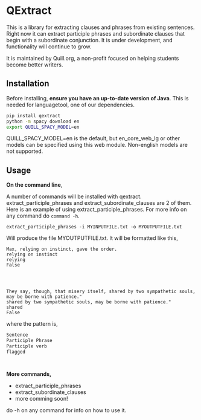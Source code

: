 # QExtract

This is a library for extracting clauses and phrases from existing sentences.
Right now it can extract participle phrases and subordinate clauses that begin
with a subordinate conjunction.  It is under development, and functionality will
continue to grow. 

It is maintained by Quill.org, a non-profit focused on helping
students become better writers.


## Installation

Before installing, **ensure you have an up-to-date version of Java**. This is needed
for languagetool, one of our dependencies.


```sh
pip install qextract
python -m spacy download en
export QUILL_SPACY_MODEL=en
```

QUILL_SPACY_MODEL=en is the default, but en_core_web_lg or other models can be
specified using this web module.  Non-english models are not supported.

## Usage

**On the command line**,

A number of commands will be installed with qextract. extract_participle_phrases
and extract_subordinate_clauses are 2 of them. Here is an example of using
extract_participle_phrases.  For more info on any command do `command -h`.

```
extract_participle_phrases -i MYINPUTFILE.txt -o MYOUTPUTFILE.txt
```

Will produce the file MYOUTPUTFILE.txt. It will be formatted like this, 

```
Max, relying on instinct, gave the order.
relying on instinct
relying
False




They say, though, that misery itself, shared by two sympathetic souls, may be borne with patience."
shared by two sympathetic souls, may be borne with patience."
shared
False
```

where the pattern is,

```txt
Sentence
Participle Phrase
Participle verb
flagged




```

**More commands,**
 + extract_participle_phrases
 + extract_subordinate_clauses
 + more comming soon!

do -h on any command for info on how to use it.

